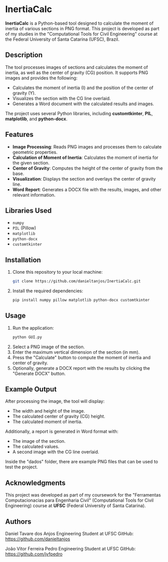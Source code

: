 # InertiaCalc

**InertiaCalc** is a Python-based tool designed to calculate the moment of inertia of various sections in PNG format. This project is developed as part of my studies in the "Computational Tools for Civil Engineering" course at the Federal University of Santa Catarina (UFSC), Brazil.

## Description

The tool processes images of sections and calculates the moment of inertia, as well as the center of gravity (CG) position. It supports PNG images and provides the following:

- Calculates the moment of inertia (I) and the position of the center of gravity (Y).
- Visualizes the section with the CG line overlaid.
- Generates a Word document with the calculated results and images.

The project uses several Python libraries, including **customtkinter**, **PIL**, **matplotlib**, and **python-docx**.

## Features

- **Image Processing**: Reads PNG images and processes them to calculate geometric properties.
- **Calculation of Moment of Inertia**: Calculates the moment of inertia for the given section.
- **Center of Gravity**: Computes the height of the center of gravity from the base.
- **Visualization**: Displays the section and overlays the center of gravity line.
- **Word Report**: Generates a DOCX file with the results, images, and other relevant information.

## Libraries Used

- `numpy`
- `PIL` (Pillow)
- `matplotlib`
- `python-docx`
- `customtkinter`

## Installation

1. Clone this repository to your local machine:
   ```bash
   git clone https://github.com/danieltanjos/InertiaCalc.git

2. Install the required dependencies:
   ```bash
   pip install numpy pillow matplotlib python-docx customtkinter

## Usage

1. Run the application:
   ```bash
   python GUI.py
2. Select a PNG image of the section.
3. Enter the maximum vertical dimension of the section (in mm).
4. Press the "Calculate" button to compute the moment of inertia and center of gravity.
5. Optionally, generate a DOCX report with the results by clicking the "Generate DOCX" button.

## Example Output

After processing the image, the tool will display:
- The width and height of the image.
- The calculated center of gravity (CG) height.
- The calculated moment of inertia.
  
Additionally, a report is generated in Word format with:
- The image of the section.
- The calculated values.
- A second image with the CG line overlaid.

Inside the "dados" folder, there are example PNG files that can be used to test the project.

## Acknowledgments
This project was developed as part of my coursework for the "Ferramentas Computacionacias para Engenharia Civil" (Computational Tools for Civil Engineering) course at **UFSC** (Federal University of Santa Catarina).

## Authors

Daniel Tavare dos Anjos
Engineering Student at UFSC
GitHub: https://github.com/danieltanjos

João Vitor Ferreira Pedro
Engineering Student at UFSC
GitHub: https://github.com/jvfpedro
